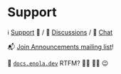 # Support

ℹ️ [Support](https://docs.enola.dev/support/) 💼 / 🤝 [Discussions](https://github.com/orgs/enola-dev/discussions) / 💬 [Chat](https://github.com/enola-dev/enola/issues/1649)

📬 [Join Announcements mailing list](https://groups.google.com/g/enoladev-announcements)!

📖 [`docs.enola.dev`](https://docs.enola.dev) RTFM? 🤷‍♂️ 🤦‍♀️ 😉

<!-- NB: https://github.com/enola-dev/.github/blob/main/profile/README.md has similar content, and should be kept up-to-date. -->
